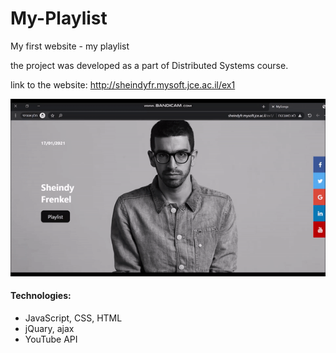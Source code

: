 # My-Playlist
My first website - my playlist

the project was developed as a part of Distributed Systems course.

link to the website: http://sheindyfr.mysoft.jce.ac.il/ex1

![](website.gif)

#### Technologies:
* JavaScript, CSS, HTML
* jQuary, ajax
* YouTube API
